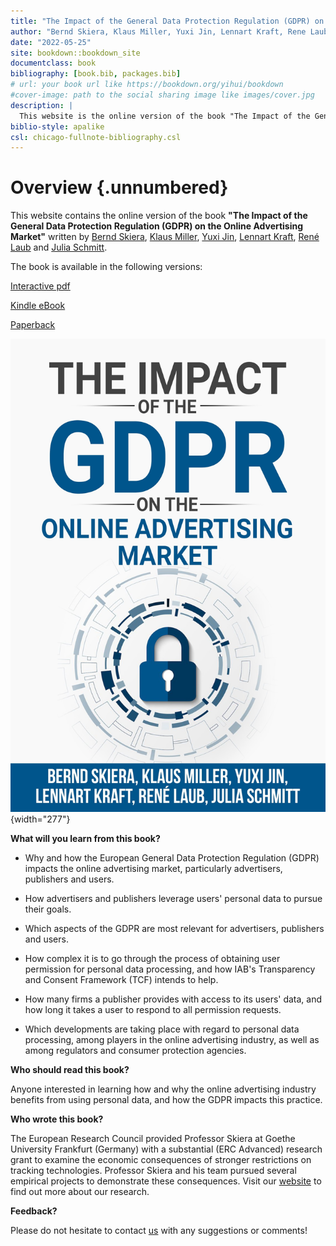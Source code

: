 ```yaml
---
title: "The Impact of the General Data Protection Regulation (GDPR) on the Online Advertising Market"
author: "Bernd Skiera, Klaus Miller, Yuxi Jin, Lennart Kraft, Rene Laub, Julia Schmitt"
date: "2022-05-25"
site: bookdown::bookdown_site
documentclass: book
bibliography: [book.bib, packages.bib]
# url: your book url like https://bookdown.org/yihui/bookdown
#cover-image: path to the social sharing image like images/cover.jpg
description: |
  This website is the online version of the book "The Impact of the General Data Protection Regulation (GDPR) on the Online Advertising Market".
biblio-style: apalike
csl: chicago-fullnote-bibliography.csl
---
```


# Overview {.unnumbered}

This website contains the online version of the book **"The Impact of the General Data Protection Regulation (GDPR) on the Online Advertising Market"** written by [Bernd Skiera](https://www.marketing.uni-frankfurt.de/abteilungen/marketing/professoren/skiera/prof-dr-bernd-skiera.html), [Klaus Miller](https://sites.google.com/view/klausmiller), [Yuxi Jin](https://www.marketing.uni-frankfurt.de/en/professoren/skiera/team/doctoral-students/yuxi-jin.html), [Lennart Kraft](https://lennartkraft.com/), [René Laub](https://www.marketing.uni-frankfurt.de/de/professoren/skiera/team/wissenschaftliche-mitarbeiter/rene-laub.html) and [Julia Schmitt](https://de.linkedin.com/in/julia-schmitt-878853108).

The book is available in the following versions:

[Interactive pdf](https://leanpub.com/gdpr-impact)

[Kindle eBook](https://www.amazon.com/Impact-General-Protection-Regulation-Advertising-ebook/dp/B09S185DRL/ref=tmm_kin_swatch_0?_encoding=UTF8&qid=&sr=)

[Paperback](https://www.amazon.com/Impact-General-Protection-Regulation-Advertising/dp/3982417341/ref=tmm_pap_swatch_0?_encoding=UTF8&qid=&sr=)

![](images/front_cover.jpg){width="277"}

**What will you learn from this book?**

-   Why and how the European General Data Protection Regulation (GDPR) impacts the online advertising market, particularly advertisers, publishers and users.

-   How advertisers and publishers leverage users' personal data to pursue their goals.

-   Which aspects of the GDPR are most relevant for advertisers, publishers and users.

-   How complex it is to go through the process of obtaining user permission for personal data processing, and how IAB's Transparency and Consent Framework (TCF) intends to help.

-   How many firms a publisher provides with access to its users' data, and how long it takes a user to respond to all permission requests.

-   Which developments are taking place with regard to personal data processing, among players in the online advertising industry, as well as among regulators and consumer protection agencies.

**Who should read this book?**

Anyone interested in learning how and why the online advertising industry benefits from using personal data, and how the GDPR impacts this practice.

**Who wrote this book?**

The European Research Council provided Professor Skiera at Goethe University Frankfurt (Germany) with a substantial (ERC Advanced) research grant to examine the economic consequences of stronger restrictions on tracking technologies.
Professor Skiera and his team pursued several empirical projects to demonstrate these consequences.
Visit our [website](https://www.marketing.uni-frankfurt.de/abteilungen/marketing/professoren/skiera/erc-advanced-grant.html) to find out more about our research.

**Feedback?**

Please do not hesitate to contact [us](mailto:skiera@wiwi.uni-frankfurt.de) with any suggestions or comments!


